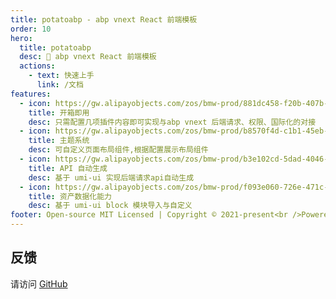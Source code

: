 ```yaml
---
title: potatoabp - abp vnext React 前端模板
order: 10
hero:
  title: potatoabp
  desc: 📖 abp vnext React 前端模板
  actions:
    - text: 快速上手
      link: /文档
features:
  - icon: https://gw.alipayobjects.com/zos/bmw-prod/881dc458-f20b-407b-947a-95104b5ec82b/k79dm8ih_w144_h144.png
    title: 开箱即用
    desc: 只需配置几项插件内容即可实现与abp vnext 后端请求、权限、国际化的对接
  - icon: https://gw.alipayobjects.com/zos/bmw-prod/b8570f4d-c1b1-45eb-a1da-abff53159967/kj9t990h_w144_h144.png
    title: 主题系统
    desc: 可自定义页面布局组件,根据配置展示布局组件
  - icon: https://gw.alipayobjects.com/zos/bmw-prod/b3e102cd-5dad-4046-a02a-be33241d1cc7/kj9t8oji_w144_h144.png
    title: API 自动生成
    desc: 基于 umi-ui 实现后端请求api自动生成
  - icon: https://gw.alipayobjects.com/zos/bmw-prod/f093e060-726e-471c-a53e-e988ed3f560c/kj9t9sk7_w144_h144.png
    title: 资产数据化能力
    desc: 基于 umi-ui block 模块导入与自定义
footer: Open-source MIT Licensed | Copyright © 2021-present<br />Powered by self
---
```




## 反馈

请访问 [GitHub](https://github.com/potatoabp/template)
